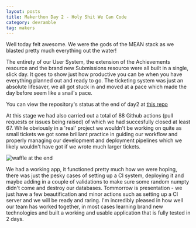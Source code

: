```yaml
---
layout: posts
title: Makerthon Day 2 - Holy Shit We Can Code
category: devramble
tag: makers
---
```


Well today felt awesome. We were the gods of the MEAN stack as we blasted pretty much everything out the water!

The entirety of our User System, the extension of the Achievements resource and the brand new Submissions resource were all built in a single, slick day. It goes to show just how productive you can be when you have everything planned out and ready to go. The ticketing system was just an absolute lifesaver, we all got stuck in and moved at a pace which made the day before seem like a snail's pace.

You can view the repository's status at the end of day2 at [this repo](https://github.com/michaellennox/netstix/tree/c8dbb3cd889df602bbca8a3c587a8ac3d25a7ca2)

At this stage we had also carried out a total of 88 Github actions (pull requests or issues being raised) of which we had succesfully closed at least 67. While obviously in a 'real' project we wouldn't be working on quite as small tickets we got some brilliant practice in guiding our workflow and properly managing our development and deployment pipelines which we likely wouldn't have got if we wrote much larger tickets.

![waffle at the end](http://i.imgur.com/cetXZoZ.png)

We had a working app, it functioned pretty much how we were hoping, there was just the pesky cases of setting up a CI system, deploying it and maybe adding in a couple of validations to make sure some random numpty didn't come and destroy our databases. Tommorrow is presentation - we just have a few beautification and minor actions such as setting up a CI server and we will be ready and raring. I'm incredibly pleased in how well our team has worked together, in most cases learning brand new technologies and built a working and usable application that is fully tested in 2 days.
